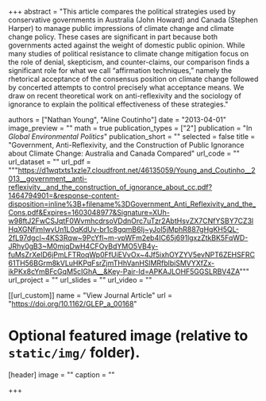 +++
abstract = "This article compares the political strategies used by conservative governments in Australia (John Howard) and Canada (Stephen Harper) to manage public impressions of climate change and climate change policy. These cases are significant in part because both governments acted against the weight of domestic public opinion. While many studies of political resistance to climate change mitigation focus on the role of denial, skepticism, and counter-claims, our comparison finds a significant role for what we call “affirmation techniques,” namely the rhetorical acceptance of the consensus position on climate change followed by concerted attempts to control precisely what acceptance means. We draw on recent theoretical work on anti-reflexivity and the sociology of ignorance to explain the political effectiveness of these strategies."

authors = ["Nathan Young", "Aline Coutinho"]
date = "2013-04-01"
image_preview = ""
math = true
publication_types = ["2"]
publication = "In *Global Environmental Politics*"
publication_short = ""
selected = false
title = "Government, Anti-Reflexivity, and the Construction of Public Ignorance about Climate Change: Australia and Canada Compared"
url_code = ""
url_dataset = ""
url_pdf = """https://d1wqtxts1xzle7.cloudfront.net/46135059/Young_and_Coutinho__2013__government__anti-reflexivity__and_the_construction_of_ignorance_about_cc.pdf?1464794901=&response-content-disposition=inline%3B+filename%3DGovernment_Anti_Reflexivity_and_the_Cons.pdf&Expires=1603048977&Signature=XUh-w98ftJ2FwCSJqtF0WvmhcdrsoVDdnOrc7uTzr2AbtHsvZX7CNfYSBY7CZ3lHqXGNfjmIwyUn1L0qKdUv-br1c8gqmB6Ij~yJol5jMphR887gHgKH5QL-2fL97dgcl~4KS3Rqw~9PcYfl~m-vpWFm2eb4IC65j691lgxzZtkBK5FqWD-JRhy0gB3~M0mjqDwH4CFOyBdYMO5VB4y-fuMsZrXeID6jPmLFTRoqWp0FfUiEVvOx~4Jf5ixhOYZYV5evNPT6ZEHSFRC61TH56BGrm8kVLuHKPqFsrZjmTHhVanHSlMRfblbiSMVYXfZx-ikPKx8cYmBFcGqM5cIGhA__&Key-Pair-Id=APKAJLOHF5GGSLRBV4ZA"""
url_project = ""
url_slides = ""
url_video = ""

[[url_custom]]
name = "View Journal Article"
url = "https://doi.org/10.1162/GLEP_a_00168"

# Optional featured image (relative to `static/img/` folder).
[header]
image = ""
caption = ""

+++



